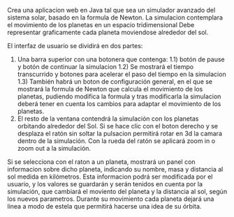 Crea una aplicacion web en Java tal que sea un simulador avanzado del sistema solar, basado en la formula de Newton. La simulacion contemplara el movimiento de los planetas en un espacio tridimensional
Debe representar graficamente cada planeta moviendose alrededor del sol. 

El interfaz de usuario se dividirá en dos partes:
 1) Una barra superior con una botonera que contenga:
    1.1) botón de pause y botón de continuar la simulacion
    1.2) Se mostrará el tiempo transcurrido y botones para acelerar el paso del tiempo en la simulacion
    1.3) También habrá un boton de configuración general, en el que se mostrará la formula de Newton que calcula el movimiento de los planetas, pudiendo modifica la formula y tras modificarla la simulacion deberá tener en cuenta los cambios para adaptar el movimiento de los planetas.
 3) El resto de la ventana contendrá la simulación con los planetas orbitando alrededor del Sol. Si se hace clic con el boton derecho y se desplaza el ratón sin soltar la pulsacion permitirá rotar en 3d la camara dentro de la simulación. Con la rueda del ratón se aplicará zoom in o zoom out a la simulación.

Si se selecciona con el raton a un planeta, mostrará un panel con informacion sobre dicho planeta, indicando su nombre, masa y distancia al sol medida en kilómetros. 
Esta informacion podrá ser modificada por el usuario, y los valores se guardarán y serán tenidos en cuenta por la simulación, que cambiará el moviento del planeta y la distancia al sol, según los nuevos parametros.
Durante su movimiento cada planeta dejará una linea a modo de estela que permitirá hacerse una idea de su órbita.
